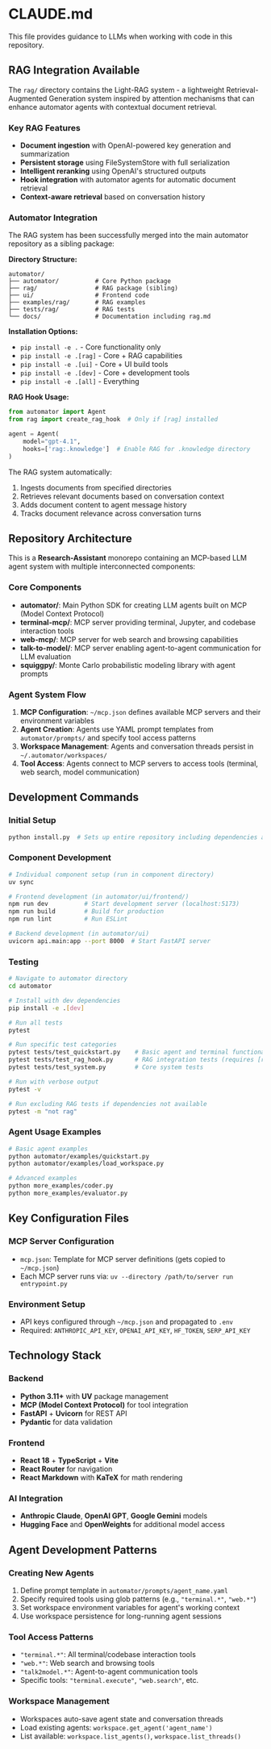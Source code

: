# CLAUDE.md

This file provides guidance to LLMs when working with code in this repository.

## RAG Integration Available

The `rag/` directory contains the Light-RAG system - a lightweight Retrieval-Augmented Generation system inspired by attention mechanisms that can enhance automator agents with contextual document retrieval.

### Key RAG Features
- **Document ingestion** with OpenAI-powered key generation and summarization
- **Persistent storage** using FileSystemStore with full serialization
- **Intelligent reranking** using OpenAI's structured outputs
- **Hook integration** with automator agents for automatic document retrieval
- **Context-aware retrieval** based on conversation history

### Automator Integration
The RAG system has been successfully merged into the main automator repository as a sibling package:

**Directory Structure:**
```
automator/
├── automator/          # Core Python package
├── rag/                # RAG package (sibling)
├── ui/                 # Frontend code
├── examples/rag/       # RAG examples
├── tests/rag/          # RAG tests
└── docs/               # Documentation including rag.md
```

**Installation Options:**
- `pip install -e .` - Core functionality only
- `pip install -e .[rag]` - Core + RAG capabilities  
- `pip install -e .[ui]` - Core + UI build tools
- `pip install -e .[dev]` - Core + development tools
- `pip install -e .[all]` - Everything

**RAG Hook Usage:**
```python
from automator import Agent
from rag import create_rag_hook  # Only if [rag] installed

agent = Agent(
    model="gpt-4.1",
    hooks=['rag:.knowledge']  # Enable RAG for .knowledge directory
)
```

The RAG system automatically:
1. Ingests documents from specified directories
2. Retrieves relevant documents based on conversation context  
3. Adds document content to agent message history
4. Tracks document relevance across conversation turns

## Repository Architecture

This is a **Research-Assistant** monorepo containing an MCP-based LLM agent system with multiple interconnected components:

### Core Components
- **automator/**: Main Python SDK for creating LLM agents built on MCP (Model Context Protocol)
- **terminal-mcp/**: MCP server providing terminal, Jupyter, and codebase interaction tools
- **web-mcp/**: MCP server for web search and browsing capabilities
- **talk-to-model/**: MCP server enabling agent-to-agent communication for LLM evaluation
- **squiggpy/**: Monte Carlo probabilistic modeling library with agent prompts

### Agent System Flow
1. **MCP Configuration**: `~/mcp.json` defines available MCP servers and their environment variables
2. **Agent Creation**: Agents use YAML prompt templates from `automator/prompts/` and specify tool access patterns
3. **Workspace Management**: Agents and conversation threads persist in `~/.automator/workspaces/`
4. **Tool Access**: Agents connect to MCP servers to access tools (terminal, web search, model communication)

## Development Commands

### Initial Setup
```bash
python install.py  # Sets up entire repository including dependencies and MCP configuration
```

### Component Development
```bash
# Individual component setup (run in component directory)
uv sync

# Frontend development (in automator/ui/frontend/)
npm run dev          # Start development server (localhost:5173)
npm run build        # Build for production
npm run lint         # Run ESLint

# Backend development (in automator/ui)
uvicorn api.main:app --port 8000  # Start FastAPI server
```

### Testing
```bash
# Navigate to automator directory
cd automator

# Install with dev dependencies
pip install -e .[dev]

# Run all tests
pytest

# Run specific test categories
pytest tests/test_quickstart.py    # Basic agent and terminal functionality
pytest tests/test_rag_hook.py      # RAG integration tests (requires [rag] dependencies)
pytest tests/test_system.py        # Core system tests

# Run with verbose output
pytest -v

# Run excluding RAG tests if dependencies not available
pytest -m "not rag"
```

### Agent Usage Examples
```bash
# Basic agent examples
python automator/examples/quickstart.py
python automator/examples/load_workspace.py

# Advanced examples  
python more_examples/coder.py
python more_examples/evaluator.py
```

## Key Configuration Files

### MCP Server Configuration
- `mcp.json`: Template for MCP server definitions (gets copied to `~/mcp.json`)
- Each MCP server runs via: `uv --directory /path/to/server run entrypoint.py`

### Environment Setup
- API keys configured through `~/mcp.json` and propagated to `.env`
- Required: `ANTHROPIC_API_KEY`, `OPENAI_API_KEY`, `HF_TOKEN`, `SERP_API_KEY`

## Technology Stack

### Backend
- **Python 3.11+** with **UV** package management
- **MCP (Model Context Protocol)** for tool integration
- **FastAPI** + **Uvicorn** for REST API
- **Pydantic** for data validation

### Frontend  
- **React 18** + **TypeScript** + **Vite**
- **React Router** for navigation
- **React Markdown** with **KaTeX** for math rendering

### AI Integration
- **Anthropic Claude**, **OpenAI GPT**, **Google Gemini** models
- **Hugging Face** and **OpenWeights** for additional model access

## Agent Development Patterns

### Creating New Agents
1. Define prompt template in `automator/prompts/agent_name.yaml`
2. Specify required tools using glob patterns (e.g., `"terminal.*"`, `"web.*"`)
3. Set workspace environment variables for agent's working context
4. Use workspace persistence for long-running agent sessions

### Tool Access Patterns
- `"terminal.*"`: All terminal/codebase interaction tools
- `"web.*"`: Web search and browsing tools  
- `"talk2model.*"`: Agent-to-agent communication tools
- Specific tools: `"terminal.execute"`, `"web.search"`, etc.

### Workspace Management
- Workspaces auto-save agent state and conversation threads
- Load existing agents: `workspace.get_agent('agent_name')`
- List available: `workspace.list_agents()`, `workspace.list_threads()`
